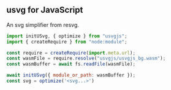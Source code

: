 
## usvg for JavaScript

An svg simplifier from resvg.

```js
import initUSvg, { optimize } from "usvgjs";
import { createRequire } from "node:module";

const require = createRequire(import.meta.url);
const wasmFile = require.resolve("usvgjs/usvgjs_bg.wasm");
const wasmBuffer = await fs.readFile(wasmFile);

await initUSvg({ module_or_path: wasmBuffer });
const svg = optimize('<svg...>')
```